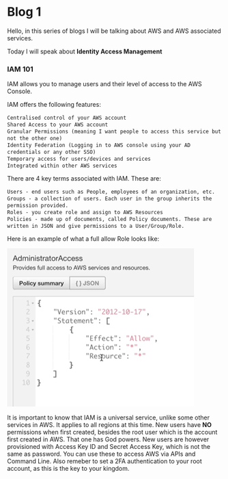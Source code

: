 # Blog 1

Hello, in this series of blogs I will be talking about AWS and AWS associated services.

Today I will speak about **Identity Access Management** 

### IAM 101

IAM allows you to manage users and their level of access to the AWS Console.

IAM offers the following features:
```
Centralised control of your AWS account
Shared Access to your AWS account
Granular Permissions (meaning I want people to access this service but not the other one)
Identity Federation (Logging in to AWS console using your AD credentials or any other SSO)
Temporary access for users/devices and services
Integrated within other AWS services
```
There are 4 key terms associated with IAM. These are:

```
Users - end users such as People, employees of an organization, etc.
Groups - a collection of users. Each user in the group inherits the permission provided.
Roles - you create role and assign to AWS Resources
Policies - made up of documents, called Policy documents. These are written in JSON and give permissions to a User/Group/Role.
```

Here is an example of what a full allow Role looks like:

![Image](https://github.com/mikaart/cit-481/blob/master/images/blog1.1.PNG)

It is important to know that IAM is a universal service, unlike some other services in AWS. It applies to all regions at this time. 
New users have **NO** permissions when first created, besides the root user which is the account first created in AWS. That one has God powers.
New users are however provisioned with Access Key ID and Secret Access Key, which is not the same as password. You can use these to access AWS via APIs and Command Line. Also
remeber to set a 2FA authentication to your root account, as this is the key to your kingdom.